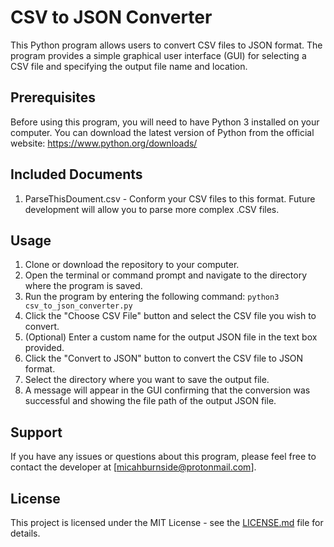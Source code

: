 # CSV to JSON Converter

This Python program allows users to convert CSV files to JSON format. The program provides a simple graphical user interface (GUI) for selecting a CSV file and specifying the output file name and location.

## Prerequisites
Before using this program, you will need to have Python 3 installed on your computer. You can download the latest version of Python from the official website: https://www.python.org/downloads/

## Included Documents
1. ParseThisDoument.csv - Conform your CSV files to this format. Future development will allow you to parse more complex .CSV files. 

## Usage
1. Clone or download the repository to your computer.
2. Open the terminal or command prompt and navigate to the directory where the program is saved.
3. Run the program by entering the following command: `python3 csv_to_json_converter.py`
4. Click the "Choose CSV File" button and select the CSV file you wish to convert.
5. (Optional) Enter a custom name for the output JSON file in the text box provided.
6. Click the "Convert to JSON" button to convert the CSV file to JSON format.
7. Select the directory where you want to save the output file.
8. A message will appear in the GUI confirming that the conversion was successful and showing the file path of the output JSON file.

## Support
If you have any issues or questions about this program, please feel free to contact the developer at [micahburnside@protonmail.com].

## License
This project is licensed under the MIT License - see the [LICENSE.md](LICENSE.md) file for details.

